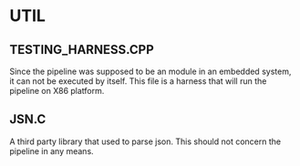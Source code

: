 # UTIL

## TESTING_HARNESS.CPP

Since the pipeline was supposed to be an module in an embedded system, it can not be executed by itself. This file is a harness that will run the pipeline on X86 platform.

## JSN.C

A third party library that used to parse json. This should not concern the pipeline in any means.
